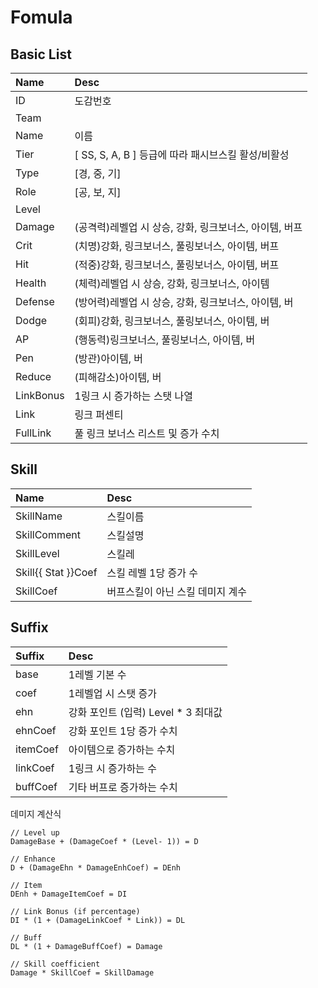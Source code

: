 # Fomula

## Basic List

| Name | Desc |
| :--- | :--- |
| ID | 도감번호 |
| Team |  |
| Name | 이름 |
| Tier | \[ SS, S, A, B \] 등급에 따라 패시브스킬 활성/비활성 |
| Type | \[경, 중, 기\] |
| Role | \[공, 보, 지\] |
| Level |  |
| Damage | \(공격력\)레벨업 시 상승, 강화, 링크보너스, 아이템, 버프 |
| Crit | \(치명\)강화, 링크보너스, 풀링보너스, 아이템, 버프 |
| Hit | \(적중\)강화, 링크보너스, 풀링보너스, 아이템, 버프 |
| Health | \(체력\)레벨업 시 상승, 강화, 링크보너스, 아이템 |
| Defense | \(방어력\)레벨업 시 상승, 강화, 링크보너스, 아이템, 버 |
| Dodge | \(회피\)강화, 링크보너스, 풀링보너스, 아이템, 버 |
| AP | \(행동력\)링크보너스, 풀링보너스, 아이템, 버 |
| Pen | \(방관\)아이템, 버 |
| Reduce | \(피해감소\)아이템, 버 |
| LinkBonus | 1링크 시 증가하는 스탯 나열 |
| Link | 링크 퍼센티 |
| FullLink | 풀 링크 보너스 리스트 및 증가 수치 |

## Skill

| Name | Desc |
| :--- | :--- |
| SkillName | 스킬이름 |
| SkillComment | 스킬설명  |
| SkillLevel | 스킬레 |
| Skill{{ Stat }}Coef | 스킬 레벨 1당 증가 수 |
| SkillCoef | 버프스킬이 아닌 스킬 데미지 계수 |

## Suffix

| Suffix | Desc |
| :--- | :--- |
| base | 1레벨 기본 수 |
| coef | 1레벨업 시 스탯 증가 |
| ehn | 강화 포인트 \(입력\) Level \* 3 최대값 |
| ehnCoef | 강화 포인트 1당 증가 수치 |
| itemCoef | 아이템으로 증가하는 수치 |
| linkCoef | 1링크  시 증가하는 수 |
| buffCoef | 기타 버프로 증가하는 수치 |

데미지 계산식

```text
// Level up
DamageBase + (DamageCoef * (Level- 1)) = D

// Enhance
D + (DamageEhn * DamageEnhCoef) = DEnh

// Item
DEnh + DamageItemCoef = DI

// Link Bonus (if percentage)
DI * (1 + (DamageLinkCoef * Link)) = DL

// Buff
DL * (1 + DamageBuffCoef) = Damage

// Skill coefficient
Damage * SkillCoef = SkillDamage
```



